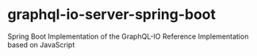 # graphql-io-server-spring-boot
Spring Boot Implementation of the GraphQL-IO Reference Implementation based on JavaScript

